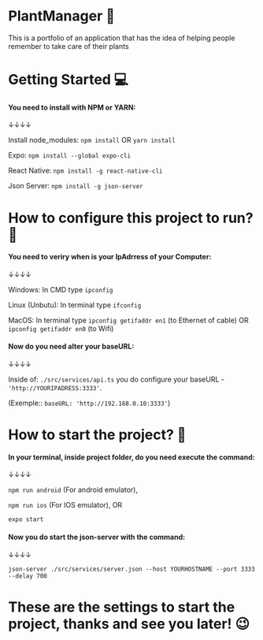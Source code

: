# PlantManager 🌱
This is a portfolio of an application that has the idea of helping people remember to take care of their plants

# Getting Started 💻

#### You need to install with NPM or YARN:

↓↓↓↓


Install node_modules: `npm install` OR `yarn install`

Expo: `npm install --global expo-cli`

React Native: `npm install -g react-native-cli`

Json Server: `npm install -g json-server`

# How to configure this project to run? 🤔

#### You need to veriry when is your IpAdrress of your Computer:

↓↓↓↓                                                                                     


Windows: In CMD type `ipconfig`

Linux (Unbutu): In terminal type `ifconfig`

MacOS: In terminal type `ipconfig getifaddr en1` (to Ethernet of cable) OR `ipconfig getifaddr en0` (to Wifi)

#### Now do you need alter your baseURL:

↓↓↓↓


Inside of: `./src/services/api.ts` you do configure your baseURL - `'http://YOURIPADRESS:3333'`.

(Exemple:: `baseURL: 'http://192.168.0.10:3333'`)

# How to start the project? 🤔

#### In your terminal, inside project folder, do you need execute the command:

↓↓↓↓


`npm run android` (For android emulator), 

`npm run ios` (For IOS emulator), OR 

`expo start`

#### Now you do start the json-server with the command:

↓↓↓↓


`json-server ./src/services/server.json --host YOURHOSTNAME --port 3333 --delay 700`


# These are the settings to start the project, thanks and see you later! 😉



